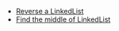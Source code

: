 <ul>
  
<li><a href="https://leetcode.com/problems/reverse-linked-list/submissions/856680331/"> Reverse a LinkedList</a>
</li>
  
  <li><a href="https://leetcode.com/problems/middle-of-the-linked-list/submissions/856681593/"> Find the middle of LinkedList</a>
</li>
  
  
<ul>
